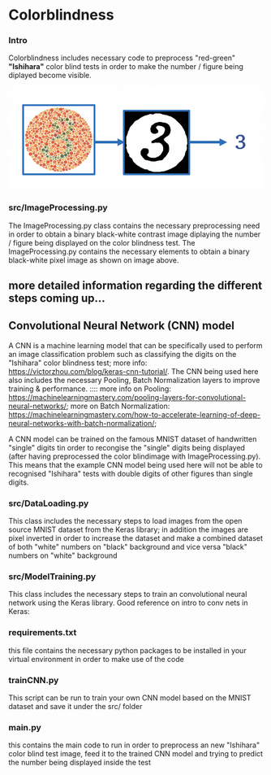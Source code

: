 # Colorblindness

### Intro
Colorblindness includes necessary code to preprocess "red-green" **"Ishihara"** color blind tests in order to make the number / figure being diplayed become visible. 

![alt text](https://github.com/SimonDL94/Colorblindness/blob/master/images/processingImage.png)

### src/ImageProcessing.py
The ImageProcessing.py class contains the necessary preprocessing need in order to obtain a binary black-white contrast image diplaying the number / figure being displayed on the color blindness test. The ImageProcessing.py contains the necessary elements to obtain a binary black-white pixel image as shown on image above.

## more detailed information regarding the different steps coming up...

## Convolutional Neural Network (CNN) model
A CNN is a machine learning model that can be specifically used to perform an image classification problem such as classifying the digits on the "Ishihara" color blindness test; more info: https://victorzhou.com/blog/keras-cnn-tutorial/. The CNN being used here also includes the necessary Pooling, Batch Normalization layers to improve training & performance.
:::: more info on Pooling: https://machinelearningmastery.com/pooling-layers-for-convolutional-neural-networks/; more on Batch Normalization: https://machinelearningmastery.com/how-to-accelerate-learning-of-deep-neural-networks-with-batch-normalization/;

A CNN model can be trained on the famous MNIST dataset of handwritten "single" digits tin order to recongise the "single" digits being displayed (after having preprocessed the color blindimage with ImageProcessing.py). This means that the example CNN model being used here will not be able to recognised "Ishihara" tests with double digits of other figures than single digits.

### src/DataLoading.py
This class includes the necessary steps to load images from the open source MNIST dataset from the Keras library; in addition the images are pixel inverted in order to increase the dataset and make a combined dataset of both "white" numbers on "black" background and vice versa "black" numbers on "white" background

### src/ModelTraining.py
This class includes the necessary steps to train an convolutional neural network using the Keras library. Good reference on intro to conv nets in Keras: 

### requirements.txt
this file contains the necessary python packages to be installed in your virtual environment in order to make use of the code

### trainCNN.py
This script can be run to train your own CNN model based on the MNIST dataset and save it under the src/ folder

### main.py
this contains the main code to run in order to preprocess an new "Ishihara" color blind test image, feed it to the trained CNN model and trying to predict the number being displayed inside the test
